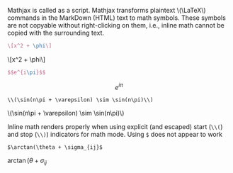 <script id="MathJax-script" async src="https://cdn.jsdelivr.net/npm/mathjax@3/es5/tex-mml-chtml.js"></script>
Mathjax is called as a script. Mathjax transforms plaintext \\(\LaTeX\\) commands in the MarkDown (HTML) text to math symbols. These symbols are not copyable without right-clicking on them, i.e., inline math cannot be copied with the surrounding text.

```latex
\[x^2 + \phi\] 
```

\\[x^2 + \phi\\]

```latex
$$e^{i\pi}$$
```

$$e^{i\pi}$$

```
\\(\sin(n\pi + \varepsilon) \sim \sin(n\pi)\\)
```

\\(\sin(n\pi + \varepsilon) \sim \sin(n\pi)\\)

Inline math renders properly when using explicit (and escaped) start (`\\(`) and stop (`\\)`) indicators for math mode. Using `$` does not appear to work

```
$\arctan(\theta + \sigma_{ij}$
```

$\arctan(\theta + \sigma_{ij}$
